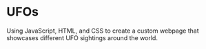 # UFOs
Using JavaScript, HTML, and CSS to create a custom webpage that showcases different UFO sightings around the world.
